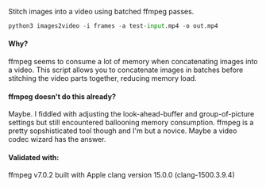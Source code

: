 
Stitch images into a video using batched ffmpeg passes.

```python
python3 images2video -i frames -a test-input.mp4 -o out.mp4
```

#### Why?
ffmpeg seems to consume a lot of memory when concatenating images into a video. This script allows you to concatenate images in batches before stitching the video parts together, reducing memory load.

#### ffmpeg doesn't do this already?
Maybe. I fiddled with adjusting the look-ahead-buffer and group-of-picture settings but still encountered ballooning memory consumption. ffmpeg is a pretty sopshisticated tool though and I'm but a novice. Maybe a video codec wizard has the answer.

#### Validated with:
ffmpeg v7.0.2 built with Apple clang version 15.0.0 (clang-1500.3.9.4)
